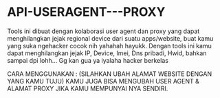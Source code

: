 # API-USERAGENT---PROXY
Tools ini dibuat dengan kolaborasi user agent dan proxy yang dapat menghilangkan jejak regional device dari suatu apps/website, buat kamu yang suka ngehacker cocok nih yahahah hayukk. Dengan tools ini kamu dapat menghilangkan jejak IP, Device, Imei, Dns pribadi, Hwid, bahkan sampai dpi lohh... Gg kan gua ya iyalaha hacker berkelas

CARA MENGGUNAKAN :
(SILAHKAN UBAH ALAMAT WEBSITE DENGAN YANG KAMU TUJU) KAMU JUGA BISA MENGUBAH USER AGENT & ALAMAT PROXY JIKA KAMU MEMPUNYAI NYA SENDIRI.

